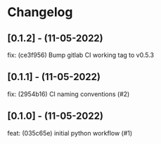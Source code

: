 # Changelog

## [0.1.2] - (11-05-2022)
fix: (ce3f956) Bump gitlab CI working tag to v0.5.3

## [0.1.1] - (11-05-2022)
fix: (2954b16) CI naming conventions (#2)

## [0.1.0] - (11-05-2022)
feat: (035c65e) initial python workflow (#1)
